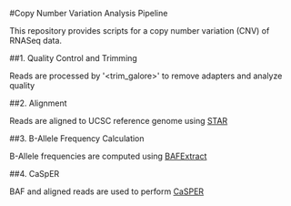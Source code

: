 #Copy Number Variation Analysis Pipeline

This repository provides scripts for a copy number variation (CNV) of RNASeq data.

##1. Quality Control and Trimming

Reads are processed by '<trim_galore>' to remove adapters and analyze quality

##2. Alignment

Reads are aligned to UCSC reference genome using [STAR](https://github.com/alexdobin/STAR)

##3. B-Allele Frequency Calculation

B-Allele frequencies are computed using [BAFExtract](https://github.com/akdess/BAFEXtract)

##4. CaSpER

BAF and aligned reads are used to perform [CaSPER](https://github.com/akdess/CaSPER)
